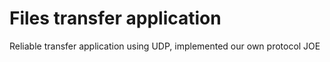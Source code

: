 # Files transfer application

Reliable transfer application using UDP, implemented our own protocol JOE

